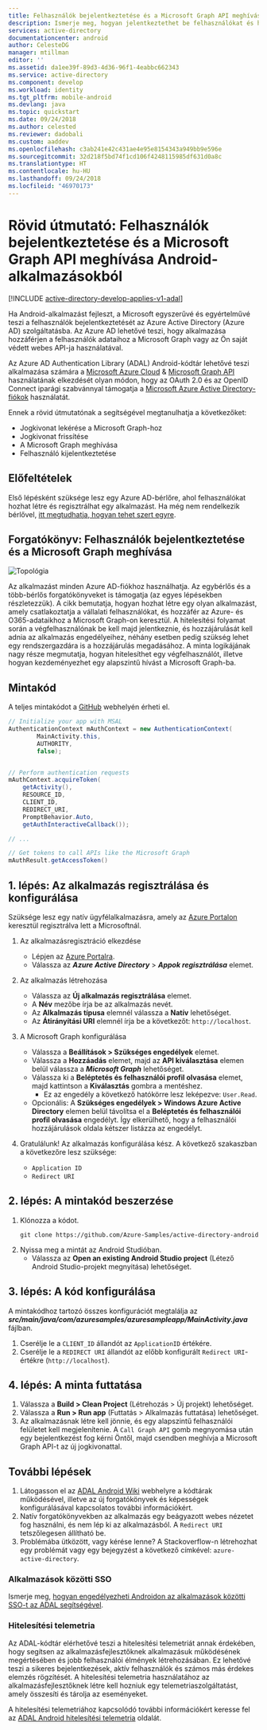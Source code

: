 ```yaml
---
title: Felhasználók bejelentkeztetése és a Microsoft Graph API meghívása egy Android-alkalmazásból | Microsoft Docs
description: Ismerje meg, hogyan jelentkeztethet be felhasználókat és hívhatja meg a Microsoft Graph API-t saját Android-alkalmazásából.
services: active-directory
documentationcenter: android
author: CelesteDG
manager: mtillman
editor: ''
ms.assetid: da1ee39f-89d3-4d36-96f1-4eabbc662343
ms.service: active-directory
ms.component: develop
ms.workload: identity
ms.tgt_pltfrm: mobile-android
ms.devlang: java
ms.topic: quickstart
ms.date: 09/24/2018
ms.author: celested
ms.reviewer: dadobali
ms.custom: aaddev
ms.openlocfilehash: c3ab241e42c431ae4e95e8154343a949bb9e596e
ms.sourcegitcommit: 32d218f5bd74f1cd106f4248115985df631d0a8c
ms.translationtype: HT
ms.contentlocale: hu-HU
ms.lasthandoff: 09/24/2018
ms.locfileid: "46970173"
---
```

# <a name="quickstart-sign-in-users-and-call-the-microsoft-graph-api-from-an-android-app"></a>Rövid útmutató: Felhasználók bejelentkeztetése és a Microsoft Graph API meghívása Android-alkalmazásokból

[!INCLUDE [active-directory-develop-applies-v1-adal](../../../includes/active-directory-develop-applies-v1-adal.md)]

Ha Android-alkalmazást fejleszt, a Microsoft egyszerűvé és egyértelművé teszi a felhasználók bejelentkeztetését az Azure Active Directory (Azure AD) szolgáltatásba. Az Azure AD lehetővé teszi, hogy alkalmazása hozzáférjen a felhasználók adataihoz a Microsoft Graph vagy az Ön saját védett webes API-ja használatával.

Az Azure AD Authentication Library (ADAL) Android-kódtár lehetővé teszi alkalmazása számára a [Microsoft Azure Cloud](https://cloud.microsoft.com) & [Microsoft Graph API](https://graph.microsoft.io) használatának elkezdését olyan módon, hogy az OAuth 2.0 és az OpenID Connect iparági szabvánnyal támogatja a [Microsoft Azure Active Directory-fiókok](https://azure.microsoft.com/services/active-directory/) használatát.

Ennek a rövid útmutatónak a segítségével megtanulhatja a következőket:

* Jogkivonat lekérése a Microsoft Graph-hoz
* Jogkivonat frissítése
* A Microsoft Graph meghívása
* Felhasználó kijelentkeztetése

## <a name="prerequisites"></a>Előfeltételek

Első lépésként szüksége lesz egy Azure AD-bérlőre, ahol felhasználókat hozhat létre és regisztrálhat egy alkalmazást. Ha még nem rendelkezik bérlővel, [itt megtudhatja, hogyan tehet szert egyre](quickstart-create-new-tenant.md).

## <a name="scenario-sign-in-users-and-call-the-microsoft-graph"></a>Forgatókönyv: Felhasználók bejelentkeztetése és a Microsoft Graph meghívása

![Topológia](./media/quickstart-v1-android/active-directory-android-topology.png)

Az alkalmazást minden Azure AD-fiókhoz használhatja. Az egybérlős és a több-bérlős forgatókönyveket is támogatja (az egyes lépésekben részletezzük). A cikk bemutatja, hogyan hozhat létre egy olyan alkalmazást, amely csatlakoztatja a vállalati felhasználókat, és hozzáfér az Azure- és O365-adataikhoz a Microsoft Graph-on keresztül. A hitelesítési folyamat során a végfelhasználónak be kell majd jelentkeznie, és hozzájárulását kell adnia az alkalmazás engedélyeihez, néhány esetben pedig szükség lehet egy rendszergazdára is a hozzájárulás megadásához. A minta logikájának nagy része megmutatja, hogyan hitelesíthet egy végfelhasználót, illetve hogyan kezdeményezhet egy alapszintű hívást a Microsoft Graph-ba.

## <a name="sample-code"></a>Mintakód

A teljes mintakódot a [GitHub](https://github.com/Azure-Samples/active-directory-android) webhelyén érheti el.

```Java
// Initialize your app with MSAL
AuthenticationContext mAuthContext = new AuthenticationContext(
        MainActivity.this, 
        AUTHORITY, 
        false);


// Perform authentication requests
mAuthContext.acquireToken(
    getActivity(), 
    RESOURCE_ID, 
    CLIENT_ID, 
    REDIRECT_URI,  
    PromptBehavior.Auto, 
    getAuthInteractiveCallback());

// ...

// Get tokens to call APIs like the Microsoft Graph
mAuthResult.getAccessToken()
```

## <a name="step-1-register-and-configure-your-app"></a>1. lépés: Az alkalmazás regisztrálása és konfigurálása

Szüksége lesz egy natív ügyfélalkalmazásra, amely az [Azure Portalon](https://portal.azure.com) keresztül regisztrálva lett a Microsoftnál.

1. Az alkalmazásregisztráció elkezdése
    - Lépjen az [Azure Portalra](https://aad.portal.azure.com).
    - Válassza az ***Azure Active Directory*** > ***Appok regisztrálása*** elemet.

2. Az alkalmazás létrehozása
    - Válassza az **Új alkalmazás regisztrálása** elemet.
    - A **Név** mezőbe írja be az alkalmazás nevét.
    - Az **Alkalmazás típusa** elemnél válassza a **Natív** lehetőséget.
    - Az **Átirányítási URI** elemnél írja be a következőt: `http://localhost`.

3. A Microsoft Graph konfigurálása
    - Válassza a **Beállítások > Szükséges engedélyek** elemet.
    - Válassza a **Hozzáadás** elemet, majd az **API kiválasztása** elemen belül válassza a ***Microsoft Graph*** lehetőséget.
    - Válassza ki a **Beléptetés és felhasználói profil olvasása** elemet, majd kattintson a **Kiválasztás** gombra a mentéshez.
        - Ez az engedély a következő hatókörre lesz leképezve: `User.Read`.
    - Opcionális: A **Szükséges engedélyek > Windows Azure Active Directory** elemen belül távolítsa el a **Beléptetés és felhasználói profil olvasása** engedélyt. Így elkerülhető, hogy a felhasználói hozzájárulások oldala kétszer listázza az engedélyt.

4. Gratulálunk! Az alkalmazás konfigurálása kész. A következő szakaszban a következőre lesz szüksége:
    - `Application ID`
    - `Redirect URI`

## <a name="step-2-get-the-sample-code"></a>2. lépés: A mintakód beszerzése

1. Klónozza a kódot.
    ```
    git clone https://github.com/Azure-Samples/active-directory-android
    ```
2. Nyissa meg a mintát az Android Studióban.
    - Válassza az **Open an existing Android Studio project** (Létező Android Studio-projekt megnyitása) lehetőséget.

## <a name="step-3-configure-your-code"></a>3. lépés: A kód konfigurálása

A mintakódhoz tartozó összes konfigurációt megtalálja az ***src/main/java/com/azuresamples/azuresampleapp/MainActivity.java*** fájlban.

1. Cserélje le a `CLIENT_ID` állandót az `ApplicationID` értékére.
2. Cserélje le a `REDIRECT URI` állandót az előbb konfigurált `Redirect URI`-értékre (`http://localhost`).

## <a name="step-4-run-the-sample"></a>4. lépés: A minta futtatása

1. Válassza a **Build > Clean Project** (Létrehozás > Új projekt) lehetőséget.
2. Válassza a **Run > Run app** (Futtatás > Alkalmazás futtatása) lehetőséget.
3. Az alkalmazásnak létre kell jönnie, és egy alapszintű felhasználói felületet kell megjelenítenie. A `Call Graph API` gomb megnyomása után egy bejelentkezést fog kérni Öntől, majd csendben meghívja a Microsoft Graph API-t az új jogkivonattal.

## <a name="next-steps"></a>További lépések

1. Látogasson el az [ADAL Android Wiki](https://github.com/AzureAD/azure-activedirectory-library-for-android/wiki) webhelyre a kódtárak működésével, illetve az új forgatókönyvek és képességek konfigurálásával kapcsolatos további információkért.
2. Natív forgatókönyvekben az alkalmazás egy beágyazott webes nézetet fog használni, és nem lép ki az alkalmazásból. A `Redirect URI` tetszőlegesen állítható be.
3. Problémába ütközött, vagy kérése lenne? A Stackoverflow-n létrehozhat egy problémát vagy egy bejegyzést a következő címkével: `azure-active-directory`.

### <a name="cross-app-sso"></a>Alkalmazások közötti SSO

Ismerje meg, [hogyan engedélyezheti Androidon az alkalmazások közötti SSO-t az ADAL segítségével](howto-v1-enable-sso-android.md).

### <a name="auth-telemetry"></a>Hitelesítési telemetria

Az ADAL-kódtár elérhetővé teszi a hitelesítési telemetriát annak érdekében, hogy segítsen az alkalmazásfejlesztőknek alkalmazásuk működésének megértésében és jobb felhasználói élmények létrehozásában. Ez lehetővé teszi a sikeres bejelentkezések, aktív felhasználók és számos más érdekes elemzés rögzítését. A hitelesítési telemetria használatához az alkalmazásfejlesztőknek létre kell hozniuk egy telemetriaszolgáltatást, amely összesíti és tárolja az eseményeket.

A hitelesítési telemetriához kapcsolódó további információkért keresse fel az [ADAL Android hitelesítési telemetria](https://github.com/AzureAD/azure-activedirectory-library-for-android/wiki/Telemetry) oldalát.